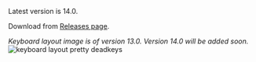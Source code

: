 Latest version is 14.0.

Download from [Releases page](https://github.com/fazzaan/keyboard-layouts/releases).  

_Keyboard layout image is of version 13.0. Version 14.0 will be added soon._  
![keyboard layout pretty deadkeys](https://github.com/user-attachments/assets/3600758e-01a1-49ca-8228-d58f14fb1bfb)
